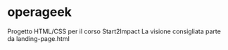 # operageek
Progetto HTML/CSS per il corso Start2Impact
La visione consigliata parte da landing-page.html
